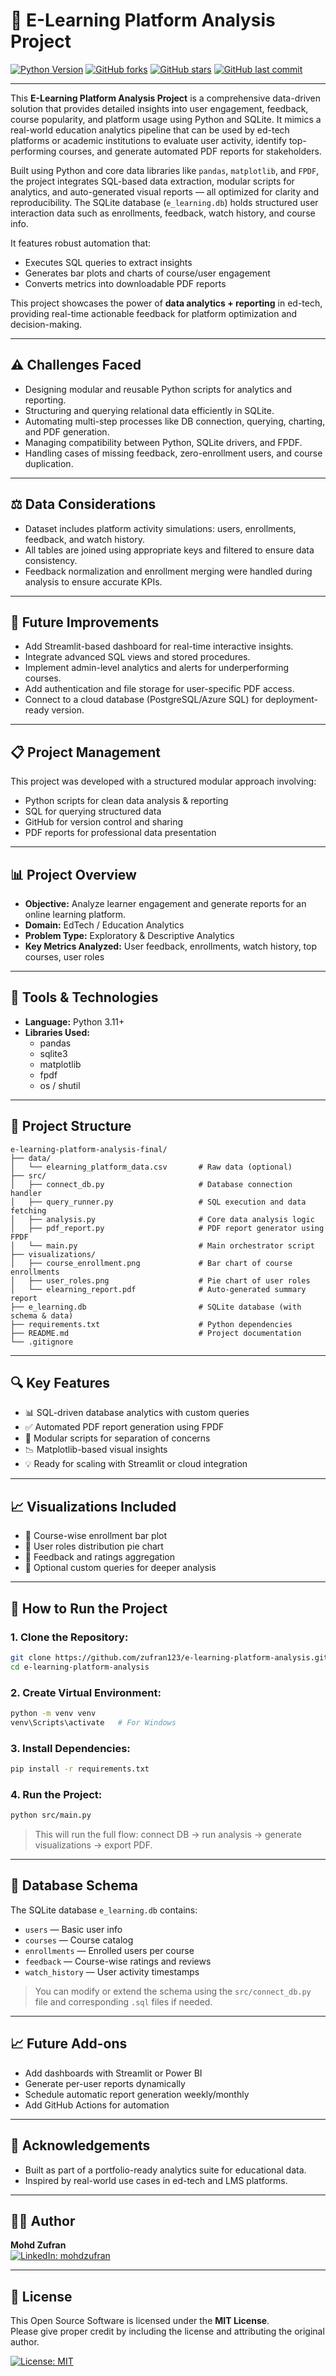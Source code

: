 # 🔁 E-Learning Platform Analysis Project

[![Python Version](https://img.shields.io/badge/python-3.11%2B-blue.svg)](https://www.python.org/)
[![GitHub forks](https://img.shields.io/github/forks/zufran123/e-learning-analysis?style=for-the-badge)](https://github.com/zufran123/e-learning-analysis/network/members)
[![GitHub stars](https://img.shields.io/github/stars/zufran123/e-learning-analysis?style=for-the-badge)](https://github.com/zufran123/e-learning-analysis/stargazers)
[![GitHub last commit](https://img.shields.io/github/last-commit/zufran123/e-learning-analysis?style=for-the-badge)](https://github.com/zufran123/e-learning-analysis/commits)

---

This **E-Learning Platform Analysis Project** is a comprehensive data-driven solution that provides detailed insights into user engagement, feedback, course popularity, and platform usage using Python and SQLite. It mimics a real-world education analytics pipeline that can be used by ed-tech platforms or academic institutions to evaluate user activity, identify top-performing courses, and generate automated PDF reports for stakeholders.

Built using Python and core data libraries like `pandas`, `matplotlib`, and `FPDF`, the project integrates SQL-based data extraction, modular scripts for analytics, and auto-generated visual reports — all optimized for clarity and reproducibility. The SQLite database (`e_learning.db`) holds structured user interaction data such as enrollments, feedback, watch history, and course info.

It features robust automation that:
- Executes SQL queries to extract insights
- Generates bar plots and charts of course/user engagement
- Converts metrics into downloadable PDF reports

This project showcases the power of **data analytics + reporting** in ed-tech, providing real-time actionable feedback for platform optimization and decision-making.

---

## ⚠️ Challenges Faced

- Designing modular and reusable Python scripts for analytics and reporting.
- Structuring and querying relational data efficiently in SQLite.
- Automating multi-step processes like DB connection, querying, charting, and PDF generation.
- Managing compatibility between Python, SQLite drivers, and FPDF.
- Handling cases of missing feedback, zero-enrollment users, and course duplication.

---

## ⚖️ Data Considerations

- Dataset includes platform activity simulations: users, enrollments, feedback, and watch history.
- All tables are joined using appropriate keys and filtered to ensure data consistency.
- Feedback normalization and enrollment merging were handled during analysis to ensure accurate KPIs.

---

## 🚀 Future Improvements

- Add Streamlit-based dashboard for real-time interactive insights.
- Integrate advanced SQL views and stored procedures.
- Implement admin-level analytics and alerts for underperforming courses.
- Add authentication and file storage for user-specific PDF access.
- Connect to a cloud database (PostgreSQL/Azure SQL) for deployment-ready version.

---

## 📋 Project Management

This project was developed with a structured modular approach involving:

- Python scripts for clean data analysis & reporting  
- SQL for querying structured data  
- GitHub for version control and sharing  
- PDF reports for professional data presentation

---

## 📊 Project Overview

- **Objective:** Analyze learner engagement and generate reports for an online learning platform.
- **Domain:** EdTech / Education Analytics
- **Problem Type:** Exploratory & Descriptive Analytics
- **Key Metrics Analyzed:** User feedback, enrollments, watch history, top courses, user roles

---

## 🧰 Tools & Technologies

- **Language:** Python 3.11+
- **Libraries Used:**
  - pandas
  - sqlite3
  - matplotlib
  - fpdf
  - os / shutil

---

## 📁 Project Structure

```
e-learning-platform-analysis-final/
├── data/
│   └── elearning_platform_data.csv       # Raw data (optional)
├── src/
│   ├── connect_db.py                     # Database connection handler
│   ├── query_runner.py                   # SQL execution and data fetching
│   ├── analysis.py                       # Core data analysis logic
│   ├── pdf_report.py                     # PDF report generator using FPDF
│   └── main.py                           # Main orchestrator script
├── visualizations/
│   ├── course_enrollment.png             # Bar chart of course enrollments
│   ├── user_roles.png                    # Pie chart of user roles
│   └── elearning_report.pdf              # Auto-generated summary report
├── e_learning.db                         # SQLite database (with schema & data)
├── requirements.txt                      # Python dependencies
├── README.md                             # Project documentation
└── .gitignore
```

---

## 🔍 Key Features

- 📊 SQL-driven database analytics with custom queries  
- ✅ Automated PDF report generation using FPDF  
- 📄 Modular scripts for separation of concerns  
- 📉 Matplotlib-based visual insights  
- 💡 Ready for scaling with Streamlit or cloud integration

---

## 📈 Visualizations Included

- 📌 Course-wise enrollment bar plot  
- 📌 User roles distribution pie chart  
- 📌 Feedback and ratings aggregation  
- 📌 Optional custom queries for deeper analysis

---

## 🚀 How to Run the Project

### 1. Clone the Repository:

```bash
git clone https://github.com/zufran123/e-learning-platform-analysis.git
cd e-learning-platform-analysis
```

### 2. Create Virtual Environment:

```bash
python -m venv venv
venv\Scripts\activate   # For Windows
```

### 3. Install Dependencies:

```bash
pip install -r requirements.txt
```

### 4. Run the Project:

```bash
python src/main.py
```

> This will run the full flow: connect DB → run analysis → generate visualizations → export PDF.

---

## 📂 Database Schema

The SQLite database `e_learning.db` contains:

- `users` — Basic user info  
- `courses` — Course catalog  
- `enrollments` — Enrolled users per course  
- `feedback` — Course-wise ratings and reviews  
- `watch_history` — User activity timestamps  

> You can modify or extend the schema using the `src/connect_db.py` file and corresponding `.sql` files if needed.

---

## 📈 Future Add-ons

- Add dashboards with Streamlit or Power BI  
- Generate per-user reports dynamically  
- Schedule automatic report generation weekly/monthly  
- Add GitHub Actions for automation

---

## 🙌 Acknowledgements

- Built as part of a portfolio-ready analytics suite for educational data.  
- Inspired by real-world use cases in ed-tech and LMS platforms.

---

## 👨‍💻 Author

**Mohd Zufran**  
[![LinkedIn: mohdzufran](https://img.shields.io/badge/LinkedIn-mohdzufran-blue?style=flat-square&logo=linkedin)](https://linkedin.com/in/mohdzufran)

---

## 📄 License

This Open Source Software is licensed under the **MIT License**.  
Please give proper credit by including the license and attributing the original author.

[![License: MIT](https://img.shields.io/badge/License-MIT-yellow.svg)](https://opensource.org/licenses/MIT)

